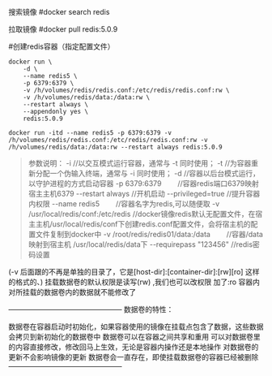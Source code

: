 搜索镜像
#docker search redis

拉取镜像
#docker pull redis:5.0.9

 
#创建redis容器（指定配置文件）
```shell
docker run \
    -d \
    --name redis5 \
    -p 6379:6379 \
    -v /h/volumes/redis/redis.conf:/etc/redis/redis.conf:rw \
    -v /h/volumes/redis/data:/data:rw \
    --restart always \
    --appendonly yes \
    redis:5.0.9 
```
```shell
docker run -itd --name redis5 -p 6379:6379 -v /h/volumes/redis/redis.conf:/etc/redis/redis.conf:rw -v /h/volumes/redis/data:/data:rw --restart always redis:5.0.9 
```

> 参数说明：
-i                                     //以交互模式运行容器，通常与 -t 同时使用；
-t                                     //为容器重新分配一个伪输入终端，通常与 -i 同时使用；
-d                                     //容器以后台模式运行，以守护进程的方式启动容器
-p 6379:6379　　                        //容器redis端口6379映射宿主主机6379
--restart always                       //开机启动
--privileged=true                      //提升容器内权限
--name redis5　　                       //容器名字为redis,可以随便取
-v /usr/local/redis/conf:/etc/redis    //docker镜像redis默认无配置文件，在宿主主机/usr/local/redis/conf下创建redis.conf配置文件，会将宿主机的配置文件复制到docker中
-v /root/redis/redis01/data:/data　　   //容器/data映射到宿主机 /usr/local/redis/data下
--requirepass "123456"                 //redis密码设置
>

(-v 后面跟的不再是单独的目录了，它是[host-dir]:[container-dir]:[rw][ro] 这样的格式的、)
挂载数据卷的默认权限是读写(rw) ,我们也可以改权限
加了:ro 容器内对所挂载的数据卷内的数据就不能修改了




————————————————
数据卷的特性：

数据卷在容器启动时初始化，如果容器使用的镜像在挂载点包含了数据，这些数据会拷贝到新初始化的数据卷中
数据卷可以在容器之间共享和重用
可以对数据卷里的内容直接修改，修改回马上生效，无论是容器内操作还是本地操作
对数据卷的更新不会影响镜像的更新
数据卷会一直存在，即使挂载数据卷的容器已经被删除
————————————————


